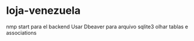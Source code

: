 # loja-venezuela
nmp start para el backend
Usar Dbeaver para arquivo sqlite3 olhar tablas e associations
